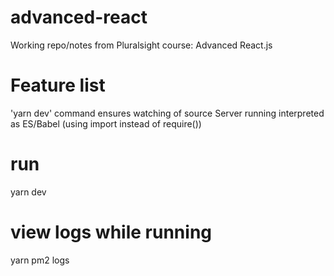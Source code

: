 # advanced-react
Working repo/notes from Pluralsight course: Advanced React.js

# Feature list
'yarn dev' command ensures watching of source
Server running interpreted as ES/Babel (using import instead of require())

# run
yarn dev

# view logs while running
yarn pm2 logs

